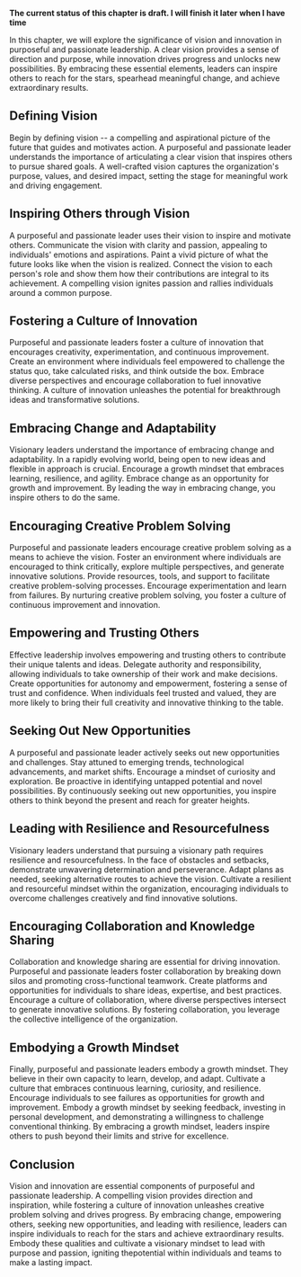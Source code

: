 **The current status of this chapter is draft. I will finish it later when I have time**

In this chapter, we will explore the significance of vision and innovation in purposeful and passionate leadership. A clear vision provides a sense of direction and purpose, while innovation drives progress and unlocks new possibilities. By embracing these essential elements, leaders can inspire others to reach for the stars, spearhead meaningful change, and achieve extraordinary results.

Defining Vision
---------------

Begin by defining vision -- a compelling and aspirational picture of the future that guides and motivates action. A purposeful and passionate leader understands the importance of articulating a clear vision that inspires others to pursue shared goals. A well-crafted vision captures the organization's purpose, values, and desired impact, setting the stage for meaningful work and driving engagement.

Inspiring Others through Vision
-------------------------------

A purposeful and passionate leader uses their vision to inspire and motivate others. Communicate the vision with clarity and passion, appealing to individuals' emotions and aspirations. Paint a vivid picture of what the future looks like when the vision is realized. Connect the vision to each person's role and show them how their contributions are integral to its achievement. A compelling vision ignites passion and rallies individuals around a common purpose.

Fostering a Culture of Innovation
---------------------------------

Purposeful and passionate leaders foster a culture of innovation that encourages creativity, experimentation, and continuous improvement. Create an environment where individuals feel empowered to challenge the status quo, take calculated risks, and think outside the box. Embrace diverse perspectives and encourage collaboration to fuel innovative thinking. A culture of innovation unleashes the potential for breakthrough ideas and transformative solutions.

Embracing Change and Adaptability
---------------------------------

Visionary leaders understand the importance of embracing change and adaptability. In a rapidly evolving world, being open to new ideas and flexible in approach is crucial. Encourage a growth mindset that embraces learning, resilience, and agility. Embrace change as an opportunity for growth and improvement. By leading the way in embracing change, you inspire others to do the same.

Encouraging Creative Problem Solving
------------------------------------

Purposeful and passionate leaders encourage creative problem solving as a means to achieve the vision. Foster an environment where individuals are encouraged to think critically, explore multiple perspectives, and generate innovative solutions. Provide resources, tools, and support to facilitate creative problem-solving processes. Encourage experimentation and learn from failures. By nurturing creative problem solving, you foster a culture of continuous improvement and innovation.

Empowering and Trusting Others
------------------------------

Effective leadership involves empowering and trusting others to contribute their unique talents and ideas. Delegate authority and responsibility, allowing individuals to take ownership of their work and make decisions. Create opportunities for autonomy and empowerment, fostering a sense of trust and confidence. When individuals feel trusted and valued, they are more likely to bring their full creativity and innovative thinking to the table.

Seeking Out New Opportunities
-----------------------------

A purposeful and passionate leader actively seeks out new opportunities and challenges. Stay attuned to emerging trends, technological advancements, and market shifts. Encourage a mindset of curiosity and exploration. Be proactive in identifying untapped potential and novel possibilities. By continuously seeking out new opportunities, you inspire others to think beyond the present and reach for greater heights.

Leading with Resilience and Resourcefulness
-------------------------------------------

Visionary leaders understand that pursuing a visionary path requires resilience and resourcefulness. In the face of obstacles and setbacks, demonstrate unwavering determination and perseverance. Adapt plans as needed, seeking alternative routes to achieve the vision. Cultivate a resilient and resourceful mindset within the organization, encouraging individuals to overcome challenges creatively and find innovative solutions.

Encouraging Collaboration and Knowledge Sharing
-----------------------------------------------

Collaboration and knowledge sharing are essential for driving innovation. Purposeful and passionate leaders foster collaboration by breaking down silos and promoting cross-functional teamwork. Create platforms and opportunities for individuals to share ideas, expertise, and best practices. Encourage a culture of collaboration, where diverse perspectives intersect to generate innovative solutions. By fostering collaboration, you leverage the collective intelligence of the organization.

Embodying a Growth Mindset
--------------------------

Finally, purposeful and passionate leaders embody a growth mindset. They believe in their own capacity to learn, develop, and adapt. Cultivate a culture that embraces continuous learning, curiosity, and resilience. Encourage individuals to see failures as opportunities for growth and improvement. Embody a growth mindset by seeking feedback, investing in personal development, and demonstrating a willingness to challenge conventional thinking. By embracing a growth mindset, leaders inspire others to push beyond their limits and strive for excellence.

Conclusion
----------

Vision and innovation are essential components of purposeful and passionate leadership. A compelling vision provides direction and inspiration, while fostering a culture of innovation unleashes creative problem solving and drives progress. By embracing change, empowering others, seeking new opportunities, and leading with resilience, leaders can inspire individuals to reach for the stars and achieve extraordinary results. Embody these qualities and cultivate a visionary mindset to lead with purpose and passion, igniting thepotential within individuals and teams to make a lasting impact.
